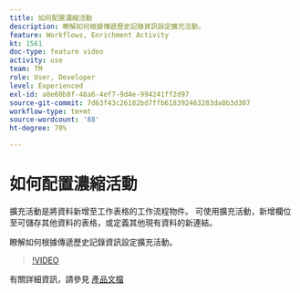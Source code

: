 ```yaml
---
title: 如何配置濃縮活動
description: 瞭解如何根據傳遞歷史記錄資訊設定擴充活動。
feature: Workflows, Enrichment Activity
kt: 1561
doc-type: feature video
activity: use
team: TM
role: User, Developer
level: Experienced
exl-id: a8e60b8f-48a6-4ef7-9d4e-994241ff2d97
source-git-commit: 7d63f43c26182bd7ffb618392463283da0b3d307
workflow-type: tm+mt
source-wordcount: '88'
ht-degree: 70%

---
```


# 如何配置濃縮活動

擴充活動是將資料新增至工作表格的工作流程物件。 可使用擴充活動，新增欄位至可儲存其他資料的表格，或定義其他現有資料的新連結。

瞭解如何根據傳遞歷史記錄資訊設定擴充活動。

>[!VIDEO](https://video.tv.adobe.com/v/25193?quality=12)

有關詳細資訊，請參見 [產品文檔](https://experienceleague.adobe.com/docs/campaign-classic/using/automating-with-workflows/targeting-activities/enrichment.html)
